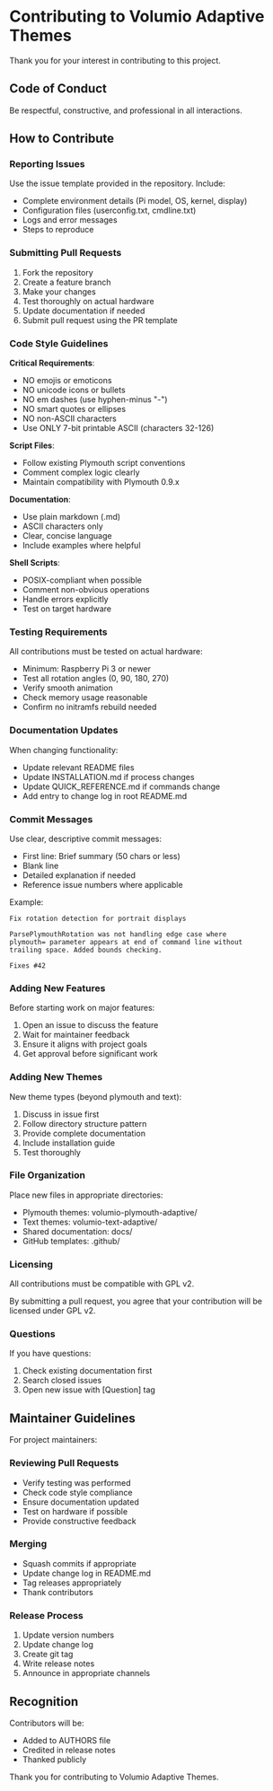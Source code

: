 # Contributing to Volumio Adaptive Themes

Thank you for your interest in contributing to this project.

## Code of Conduct

Be respectful, constructive, and professional in all interactions.

## How to Contribute

### Reporting Issues

Use the issue template provided in the repository. Include:
- Complete environment details (Pi model, OS, kernel, display)
- Configuration files (userconfig.txt, cmdline.txt)
- Logs and error messages
- Steps to reproduce

### Submitting Pull Requests

1. Fork the repository
2. Create a feature branch
3. Make your changes
4. Test thoroughly on actual hardware
5. Update documentation if needed
6. Submit pull request using the PR template

### Code Style Guidelines

**Critical Requirements**:
- NO emojis or emoticons
- NO unicode icons or bullets  
- NO em dashes (use hyphen-minus "-")
- NO smart quotes or ellipses
- NO non-ASCII characters
- Use ONLY 7-bit printable ASCII (characters 32-126)

**Script Files**:
- Follow existing Plymouth script conventions
- Comment complex logic clearly
- Maintain compatibility with Plymouth 0.9.x

**Documentation**:
- Use plain markdown (.md)
- ASCII characters only
- Clear, concise language
- Include examples where helpful

**Shell Scripts**:
- POSIX-compliant when possible
- Comment non-obvious operations
- Handle errors explicitly
- Test on target hardware

### Testing Requirements

All contributions must be tested on actual hardware:
- Minimum: Raspberry Pi 3 or newer
- Test all rotation angles (0, 90, 180, 270)
- Verify smooth animation
- Check memory usage reasonable
- Confirm no initramfs rebuild needed

### Documentation Updates

When changing functionality:
- Update relevant README files
- Update INSTALLATION.md if process changes
- Update QUICK_REFERENCE.md if commands change
- Add entry to change log in root README.md

### Commit Messages

Use clear, descriptive commit messages:
- First line: Brief summary (50 chars or less)
- Blank line
- Detailed explanation if needed
- Reference issue numbers where applicable

Example:
```
Fix rotation detection for portrait displays

ParsePlymouthRotation was not handling edge case where
plymouth= parameter appears at end of command line without
trailing space. Added bounds checking.

Fixes #42
```

### Adding New Features

Before starting work on major features:
1. Open an issue to discuss the feature
2. Wait for maintainer feedback
3. Ensure it aligns with project goals
4. Get approval before significant work

### Adding New Themes

New theme types (beyond plymouth and text):
1. Discuss in issue first
2. Follow directory structure pattern
3. Provide complete documentation
4. Include installation guide
5. Test thoroughly

### File Organization

Place new files in appropriate directories:
- Plymouth themes: volumio-plymouth-adaptive/
- Text themes: volumio-text-adaptive/
- Shared documentation: docs/
- GitHub templates: .github/

### Licensing

All contributions must be compatible with GPL v2.

By submitting a pull request, you agree that your contribution will be licensed under GPL v2.

### Questions

If you have questions:
1. Check existing documentation first
2. Search closed issues
3. Open new issue with [Question] tag

## Maintainer Guidelines

For project maintainers:

### Reviewing Pull Requests

- Verify testing was performed
- Check code style compliance
- Ensure documentation updated
- Test on hardware if possible
- Provide constructive feedback

### Merging

- Squash commits if appropriate
- Update change log in README.md
- Tag releases appropriately
- Thank contributors

### Release Process

1. Update version numbers
2. Update change log
3. Create git tag
4. Write release notes
5. Announce in appropriate channels

## Recognition

Contributors will be:
- Added to AUTHORS file
- Credited in release notes
- Thanked publicly

Thank you for contributing to Volumio Adaptive Themes.
